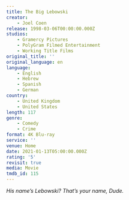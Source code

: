 ```yaml
---
title: The Big Lebowski
creator:
    - Joel Coen
release: 1998-03-06T00:00:00.000Z
studios:
    - Gramercy Pictures
    - PolyGram Filmed Entertainment
    - Working Title Films
original_title: ''
original_language: en
language:
    - English
    - Hebrew
    - Spanish
    - German
country:
    - United Kingdom
    - United States
length: 117
genre:
    - Comedy
    - Crime
format: 4K Blu-ray
service: ''
venue: Home
date: 2021-01-13T05:00:00.000Z
rating: '5'
revisit: true
media: Movie
tmdb_id: 115
---
```


<i>His name’s Lebowski? That’s your name, Dude.</i>
